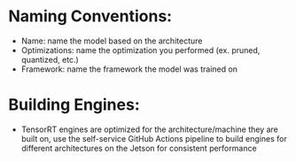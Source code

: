 # Naming Conventions:
- Name: name the model based on the architecture
- Optimizations: name the optimization you performed (ex. pruned, quantized, etc.)
- Framework: name the framework the model was trained on

# Building Engines:
- TensorRT engines are optimized for the architecture/machine they are built on, use the self-service GitHub Actions pipeline to build engines for different architectures on the Jetson for consistent performance